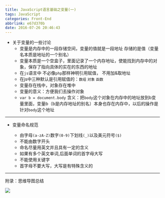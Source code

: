 ```yaml
---
title: JavaScript语言基础之变量(一)
tags: JavaScript
categories: Front-End
abbrlink: e67d370b
date: 2016-07-26 20:46:43
---
```


- 关于变量的一些讨论
    - 变量是内存中的一段存储空间，变量的值就是一段地址 存储的是值（变量名本质是地址的一个别名）
    - 变量本质是一个空盒子，里面记录了一个内存地址，使能找到内存中的对象，保存了指向具体的实在的东西的地址
    - 在`js`语言中 不必像`php`那样神明引用赋值， 不用加&取地址
    - 在js中三种默认是引用赋值的：`数组` `对象` `函数`
    - 变量存在栈中，对象存在堆中
    - 变量的意义：方便我们去操作对象
    - `var b = document.body`  含义：把`body`这个对象在内存中的地址放到b变量里面，变量b（b是内存地址的别名）本身也存在内存中，以后的操作是针对`body`这个地址
<!--more-->
---

- 变量命名规范

  + 由字母`(a-zA-Z)`数字`(0-9)`下划线`(_)`以及美元符号`($)`
  + 不能由数字开头
  + 命名尽量用英文并且具有一定的含义
  + 如果有多个英文单词,后面单词的首字母大写
  + 不能使用关键字
  + 首字母不要大写，大写是有特殊含义的


---

附录：思维导图总结

![](http://7xq6al.com1.z0.glb.clouddn.com/JavaScript%20%E5%8F%98%E9%87%8F.gif)
